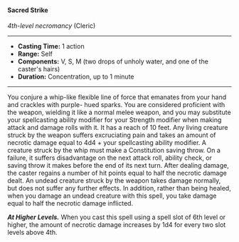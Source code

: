 #### Sacred Strike
*4th-level necromancy* (Cleric)
___
- **Casting Time:** 1 action
- **Range:** Self
- **Components:** V, S, M (two drops of unholy water, and one of the caster's hairs)
- **Duration:** Concentration, up to 1 minute
---
You conjure a whip-like
flexible line of force
that emanates from
your hand and
crackles with purple-
hued sparks. You are
considered proficient
with the weapon,
wielding it like a
normal melee
weapon, and you may
substitute your
spellcasting ability
modifier for your Strength modifier when making
attack and damage rolls with it. It has a reach of 10
feet.
Any living creature struck by the weapon suffers
excruciating pain and takes an amount of necrotic
damage equal to 4d4 + your spellcasting ability
modifier. A creature struck by the whip must make
a Constitution saving throw. On a failure, it suffers
disadvantage on the next attack roll, ability check,
or saving throw it makes before the end of its next
turn. After dealing damage, the caster regains a
number of hit points equal to half the necrotic
damage dealt.
An undead creature struck by the weapon takes
damage normally, but does not suffer any further
effects. In addition, rather than being healed, when
you damage an undead creature with this spell, you
take damage equal to half the necrotic damage
inflicted.

***At Higher Levels.***  When you cast this spell using
a spell slot of 6th level or higher, the amount of
necrotic damage increases by 1d4 for every two slot
levels above 4th.
